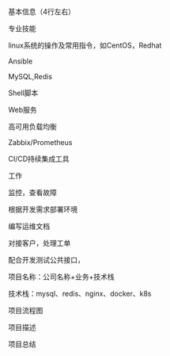 基本信息（4行左右）

专业技能

linux系统的操作及常用指令，如CentOS，Redhat

Ansible

MySQL,Redis

Shell脚本

Web服务

高可用负载均衡

Zabbix/Prometheus

CI/CD持续集成工具

工作

监控，查看故障

根据开发需求部署环境

编写运维文档

对接客户，处理工单

配合开发测试公共接口，

项目名称：公司名称+业务+技术栈

技术栈：mysql、redis、nginx、docker、k8s

项目流程图

项目描述

项目总结

